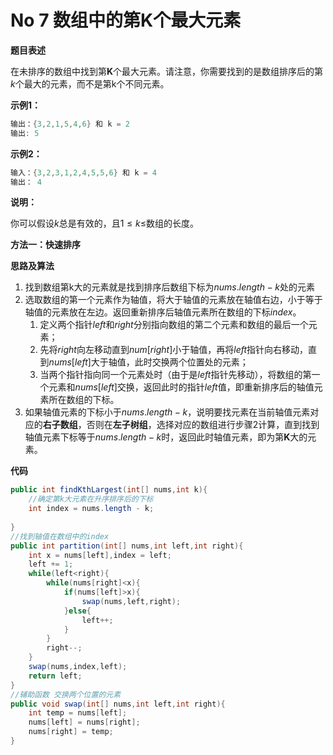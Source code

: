 # No 7 数组中的第K个最大元素

**题目表述**

在未排序的数组中找到第$\boldsymbol K$个最大元素。请注意，你需要找到的是数组排序后的第$k$个最大的元素，而不是第k个不同元素。

**示例1：**

~~~java
输出：{3,2,1,5,4,6} 和 k = 2
输出: 5
~~~

**示例2：**

~~~java
输入：{3,2,3,1,2,4,5,5,6} 和 k = 4
输出： 4
~~~

**说明：**

你可以假设$k$总是有效的，且$1 \le k \le$数组的长度。

**方法一：快速排序**

**思路及算法**

1. 找到数组第k大的元素就是找到排序后数组下标为$nums.length-k$处的元素
2. 选取数组的第一个元素作为轴值，将大于轴值的元素放在轴值右边，小于等于轴值的元素放在左边。返回重新排序后轴值元素所在数组的下标$index$。
   1. 定义两个指针$left$和$right$分别指向数组的第二个元素和数组的最后一个元素；
   2. 先将$right$向左移动直到$num[right]$小于轴值，再将$left$指针向右移动，直到$nums[left]$大于轴值，此时交换两个位置处的元素；
   3. 当两个指针指向同一个元素处时（由于是$left$指针先移动），将数组的第一个元素和$nums[left]$交换，返回此时的指针$left$值，即重新排序后的轴值元素所在数组的下标。
3. 如果轴值元素的下标小于$nums.length-k$，说明要找元素在当前轴值元素对应的**右子数组**，否则在**左子树组**，选择对应的数组进行步骤2计算，直到找到轴值元素下标等于$nums.length-k$时，返回此时轴值元素，即为第$\boldsymbol K$大的元素。

**代码**

~~~java
public int findKthLargest(int[] nums,int k){
    //确定第k大元素在升序排序后的下标
    int index = nums.length - k;
    
}
//找到轴值在数组中的index
public int partition(int[] nums,int left,int right){
    int x = nums[left],index = left;
    left += 1;
    while(left<right){
        while(nums[right]<x){
            if(nums[left]>x){
                swap(nums,left,right);
            }else{
                left++;
            }
        }
        right--;
    }
    swap(nums,index,left);
    return left;
}
//辅助函数 交换两个位置的元素
public void swap(int[] nums,int left,int right){
    int temp = nums[left];
    nums[left] = nums[right];
    nums[right] = temp;
}
~~~

